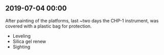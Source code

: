 
## 2019-07-04 00:00

[//]: # (Keywords: #chp1, #data_loss)

After painting of the platforms,
last ~two days the CHP-1 instrument,
was covered with a plastic bag for protection.

- Leveling
- Silica gel renew
- Sighting


